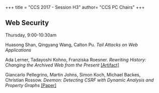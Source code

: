 +++
title = "CCS 2017 - Session H3"
author= "CCS PC Chairs"
+++
<p>
<h2>Web Security</h2>Thursday, 9:00-10:30am<p><p><div class="hanging">Huasong&nbsp;Shan, Qingyang&nbsp;Wang, Calton&nbsp;Pu. <em>Tail Attacks on Web Applications</em></div></p>
<p><div class="hanging">Ada&nbsp;Lerner, Tadayoshi&nbsp;Kohno, Franziska&nbsp;Roesner. <em>Rewriting History: Changing the Archived Web from the Present</em> <a href="https://rewritinghistory.cs.washington.edu">[Artifact]</a></div></p>
<p><div class="hanging">Giancarlo&nbsp;Pellegrino, Martin&nbsp;Johns, Simon&nbsp;Koch, Michael&nbsp;Backes, Christian&nbsp;Rossow. <em>Deemon: Detecting CSRF with Dynamic Analysis and Property Graphs</em> <a href="https://arxiv.org/pdf/1708.08786.pdf">[Paper]</a></div></p>
